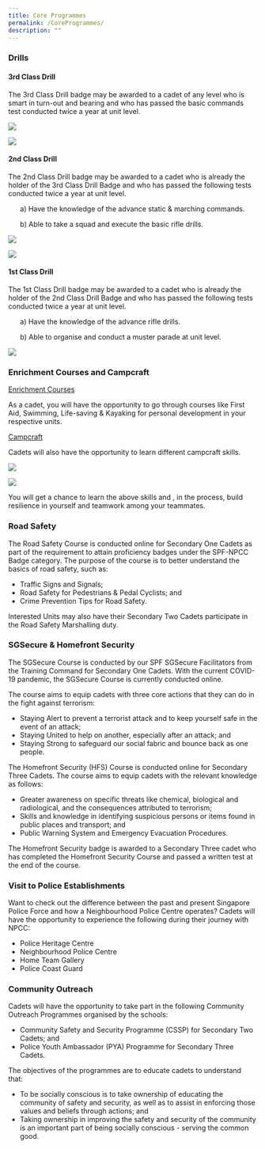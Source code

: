 ```yaml
---
title: Core Programmes
permalink: /CoreProgrammes/
description: ""
---
```

### Drills
#### **3rd Class Drill**

The 3rd Class Drill badge may be awarded to a cadet of any level who is smart in turn-out and bearing and who has passed the basic commands test conducted twice a year at unit level.

![](/images/3rd-Class-Drill-01.jpg)

![](/images/3rd-Class-Drill-02.jpg)

#### **2nd Class Drill**

The 2nd Class Drill badge may be awarded to a cadet who is already the holder of the 3rd Class Drill Badge and who has passed the following tests conducted twice a year at unit level.
<ol>a) Have the knowledge of the advance static & marching commands.</ol>
<ol>b) Able to take a squad and execute the basic rifle drills.</ol>

![](/images/2nd-Class-Drill-01.jpg)

![](/images/2nd-Class-Drill-02.jpg)

#### **1st Class Drill**

The 1st Class Drill badge may be awarded to a cadet who is already the holder of the 2nd Class Drill Badge and who has passed the following tests conducted twice a year at unit level.
<ol>a) Have the knowledge of the advance rifle drills.</ol>
<ol>b) Able to organise and conduct a muster parade at unit level.</ol>

![](/images/1st-Class-Dril-01.jpg)

### Enrichment Courses and Campcraft

<u>Enrichment Courses</u>

As a cadet, you will have the opportunity to go through courses like First Aid, Swimming, Life-saving & Kayaking for personal development in your respective units.

<u>Campcraft</u>

Cadets will also have the opportunity to learn different campcraft skills.

![](/images/campcraft.jpg)

![](/images/Screenshot_20230105_112247_Samsung%20Internet.jpg)

You will get a chance to learn the above skills and , in the process, build resilience in yourself and teamwork among your teammates.

### **Road Safety**

The Road Safety Course is conducted online for Secondary One Cadets as part of the requirement to attain proficiency badges under the SPF-NPCC Badge category. The purpose of the course is to better understand the basics of road safety, such as:
* Traffic Signs and Signals;
* Road Safety for Pedestrians & Pedal Cyclists; and
* Crime Prevention Tips for Road Safety.

Interested Units may also have their Secondary Two Cadets participate in the Road Safety Marshalling duty.

### **SGSecure & Homefront Security**

        
The SGSecure Course is conducted by our SPF SGSecure Facilitators from the Training Command for Secondary One Cadets. With the current COVID-19 pandemic, the SGSecure Course is currently conducted online.

The course aims to equip cadets with three core actions that they can do in the fight against terrorism:
* Staying Alert to prevent a terrorist attack and to keep yourself safe in the event of an attack;
* Staying United to help on another, especially after an attack; and
* Staying Strong to safeguard our social fabric and bounce back as one people.

The Homefront Security (HFS) Course is conducted online for Secondary Three Cadets.
The course aims to equip cadets with the relevant knowledge as follows:
* Greater awareness on specific threats like chemical, biological and radiological, and the consequences attributed to terrorism;
* Skills and knowledge in identifying suspicious persons or items found in public places and transport; and
* Public Warning System and Emergency Evacuation Procedures.

The Homefront Security badge is awarded to a Secondary Three cadet who has completed the Homefront Security Course and passed a written test at the end of the course.

### **Visit to Police Establishments**

Want to check out the difference between the past and present Singapore Police Force and how a Neighbourhood Police Centre operates? Cadets will have the opportunity to experience the following during their journey with NPCC:
* Police Heritage Centre
* Neighbourhood Police Centre
* Home Team Gallery
* Police Coast Guard

### **Community Outreach**

Cadets will have the opportunity to take part in the following Community Outreach Programmes organised by the schools:
* Community Safety and Security Programme (CSSP) for Secondary Two Cadets; and
* Police Youth Ambassador (PYA) Programme for Secondary Three Cadets.

The objectives of the programmes are to educate cadets to understand that:
* To be socially conscious is to take ownership of educating the community of safety and security, as well as to assist in enforcing those values and beliefs through actions; and
* Taking ownership in improving the safety and security of the community is an important part of being socially conscious - serving the common good.